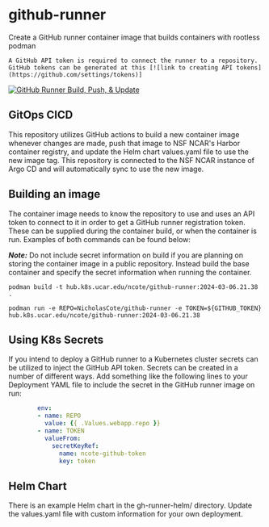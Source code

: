 # github-runner
Create a GitHub runner container image that builds containers with rootless podman

```{note}
A GitHub API token is required to connect the runner to a repository. GitHub tokens can be generated at this [![link to creating API tokens](https://github.com/settings/tokens)]
```

[![GitHub Runner Build, Push, & Update](https://github.com/NicholasCote/github-runner/actions/workflows/gh-runner-build.yaml/badge.svg)](https://github.com/NicholasCote/github-runner/actions/workflows/gh-runner-build.yaml)

## GitOps CICD

This repository utilizes GitHub actions to build a new container image whenever changes are made, push that image to NSF NCAR's Harbor container registry, and update the Helm chart values.yaml file to use the new image tag. This repository is connected to the NSF NCAR instance of Argo CD and will automatically sync to use the new image.

## Building an image

The container image needs to know the repository to use and uses an API token to connect to it in order to get a GitHub runner registration token. These can be supplied during the container build, or when the container is run. Examples of both commands can be found below:

***Note:*** Do not include secret information on build if you are planning on storing the container image in a public repository. Instead build the base container and specify the secret information when running the container. 

`podman build -t hub.k8s.ucar.edu/ncote/github-runner:2024-03-06.21.38 .`

```
podman run -e REPO=NicholasCote/github-runner -e TOKEN=${GITHUB_TOKEN} hub.k8s.ucar.edu/ncote/github-runner:2024-03-06.21.38
```

## Using K8s Secrets

If you intend to deploy a GitHub runner to a Kubernetes cluster secrets can be utilized to inject the GitHub API token. Secrets can be created in a number of different ways. Add something like the following lines to your Deployment YAML file to include the secret in the GitHub runner image on run:

```yaml
        env:
        - name: REPO
          value: {{ .Values.webapp.repo }}
        - name: TOKEN
          valueFrom:
            secretKeyRef:
              name: ncote-github-token
              key: token
```

## Helm Chart

There is an example Helm chart in the gh-runner-helm/ directory. Update the values.yaml file with custom information for your own deployment.